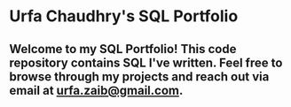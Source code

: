 # Urfa Chaudhry's SQL Portfolio

## Welcome to my SQL Portfolio! This code repository contains SQL I've written. Feel free to browse through my projects and reach out via email at urfa.zaib@gmail.com.
